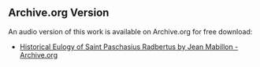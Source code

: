 ## Archive.org Version

An audio version of this work is available on Archive.org for free download:

* [Historical Eulogy of Saint Paschasius Radbertus by Jean Mabillon - Archive.org](https://archive.org/details/historical-eulogy-of-saint-paschasius-radbertus)

